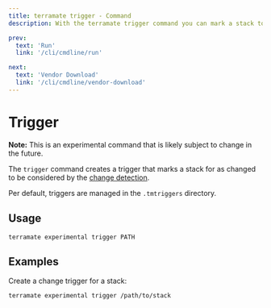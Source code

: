```yaml
---
title: terramate trigger - Command
description: With the terramate trigger command you can mark a stack to be considered by the change detection.

prev:
  text: 'Run'
  link: '/cli/cmdline/run'

next:
  text: 'Vendor Download'
  link: '/cli/cmdline/vendor-download'
---
```


# Trigger

**Note:** This is an experimental command that is likely subject to change in the future.

The `trigger` command creates a trigger that marks a stack for as changed to be
considered by the [change detection](../change-detection/index.md).

Per default, triggers are managed in the `.tmtriggers` directory.

## Usage

`terramate experimental trigger PATH`

## Examples

Create a change trigger for a stack: 

```bash
terramate experimental trigger /path/to/stack
```
